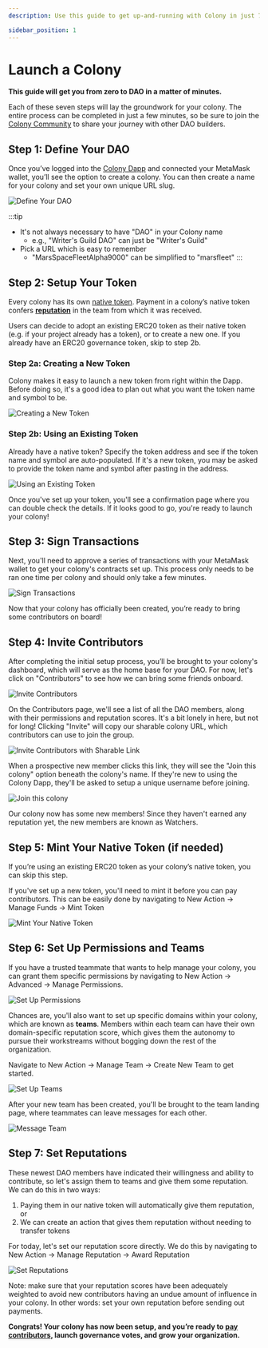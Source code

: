 ```yaml
---
description: Use this guide to get up-and-running with Colony in just 7 steps!

sidebar_position: 1
---
```


# Launch a Colony

**This guide will get you from zero to DAO in a matter of minutes.**

Each of these seven steps will lay the groundwork for your colony. The entire process can be completed in just a few minutes, so be sure to join the [Colony Community](https://discord.gg/feVZWwysqM) to share your journey with other DAO builders.

## Step 1: Define Your DAO

Once you’ve logged into the [Colony Dapp](https://xdai.colony.io/landing) and connected your MetaMask wallet, you’ll see the option to create a colony. You can then create a name for your colony and set your own unique URL slug.

![Define Your DAO](assets/ColonyName.gif)

:::tip

- It's not always necessary to have "DAO" in your Colony name
    - e.g., "Writer's Guild DAO" can just be "Writer's Guild"
- Pick a URL which is easy to remember
    - "MarsSpaceFleetAlpha9000" can be simplified to "marsfleet"
:::

## Step 2: Setup Your Token

Every colony has its own [native token](../key-concepts/native-tokens.md). Payment in a colony’s native token confers [**reputation**](../key-concepts/reputation/) in the team from which it was received.

Users can decide to adopt an existing ERC20 token as their native token (e.g. if your project already has a token), or to create a new one. If you already have an ERC20 governance token, skip to step 2b.

### Step 2a: Creating a New Token

Colony makes it easy to launch a new token from right within the Dapp. Before doing so, it's a good idea to plan out what you want the token name and symbol to be.

![Creating a New Token](assets/NewToken.gif)

### Step 2b: Using an Existing Token

Already have a native token? Specify the token address and see if the token name and symbol are auto-populated. If it's a new token, you may be asked to provide the token name and symbol after pasting in the address.

![Using an Existing Token](assets/ExistingToken.gif)

Once you've set up your token, you'll see a confirmation page where you can double check the details. If it looks good to go, you're ready to launch your colony!

## Step 3: Sign Transactions

Next, you'll need to approve a series of transactions with your MetaMask wallet to get your colony's contracts set up. This process only needs to be ran one time per colony and should only take a few minutes.

![Sign Transactions](assets/quickstart-guide/Pasted_image_20220926115607.png)

Now that your colony has officially been created, you’re ready to bring some contributors on board!

## Step 4: Invite Contributors

After completing the initial setup process, you’ll be brought to your colony's dashboard, which will serve as the home base for your DAO. For now, let's click on "Contributors" to see how we can bring some friends onboard.

![Invite Contributors](assets/quickstart-guide/Pasted_image_20220926120053.png)

On the Contributors page, we'll see a list of all the DAO members, along with their permissions and reputation scores. It's a bit lonely in here, but not for long! Clicking "Invite" will copy our sharable colony URL, which contributors can use to join the group.

![Invite Contributors with Sharable Link](assets/quickstart-guide/Pasted_image_20220926120446.png)

When a prospective new member clicks this link, they will see the "Join this colony" option beneath the colony's name. If they're new to using the Colony Dapp, they'll be asked to setup a unique username before joining.

![Join this colony](assets/quickstart-guide/Pasted_image_20220926121447.png)

Our colony now has some new members! Since they haven't earned any reputation yet, the new members are known as Watchers.

## Step 5: Mint Your Native Token (if needed)

If you’re using an existing ERC20 token as your colony’s native token, you can skip this step. 

If you've set up a new token, you'll need to mint it before you can pay contributors. This can be easily done by navigating to New Action -> Manage Funds -> Mint Token

![Mint Your Native Token](assets/quickstart-guide/Pasted_image_20220926125706.png)

## Step 6: Set Up Permissions and Teams

If you have a trusted teammate that wants to help manage your colony, you can grant them specific permissions by navigating to New Action -> Advanced -> Manage Permissions.

![Set Up Permissions](assets/quickstart-guide/Pasted_image_20220926123209.png)

Chances are, you'll also want to set up specific domains within your colony, which are known as **teams**. Members within each team can have their own domain-specific reputation score, which gives them the autonomy to pursue their workstreams without bogging down the rest of the organization.

Navigate to New Action -> Manage Team -> Create New Team to get started.

![Set Up Teams](assets/quickstart-guide/Pasted_image_20220926123806.png)

After your new team has been created, you'll be brought to the team landing page, where teammates can leave messages for each other.

![Message Team](assets/quickstart-guide/Pasted_image_20220926124126.png)

## Step 7: Set Reputations

These newest DAO members have indicated their willingness and ability to contribute, so let's assign them to teams and give them some reputation. We can do this in two ways:

1. Paying them in our native token will automatically give them reputation, or
2. We can create an action that gives them reputation without needing to transfer tokens

For today, let's set our reputation score directly. We do this by navigating to New Action -> Manage Reputation -> Award Reputation

![Set Reputations](assets/quickstart-guide/Pasted_image_20220926124343.png)

Note: make sure that your reputation scores have been adequately weighted to avoid new contributors having an undue amount of influence in your colony. In other words: set your own reputation before sending out payments.

**Congrats! Your colony has now been setup, and you’re ready to [pay contributors](https://colony.gitbook.io/colony/expenditures/payments), launch governance votes, and grow your organization.**